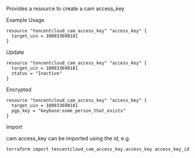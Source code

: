 Provides a resource to create a cam access_key

Example Usage

```hcl
resource "tencentcloud_cam_access_key" "access_key" {
  target_uin = 100033690181
}
```
Update
```hcl
resource "tencentcloud_cam_access_key" "access_key" {
  target_uin = 100033690181
  status = "Inactive"
}
```
Encrypted
```hcl
resource "tencentcloud_cam_access_key" "access_key" {
  target_uin = 100033690181
  pgp_key = "keybase:some_person_that_exists"
}
```
Import

cam access_key can be imported using the id, e.g.

```
terraform import tencentcloud_cam_access_key.access_key access_key_id
```